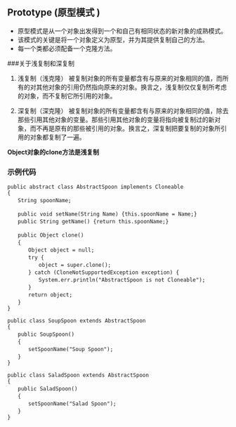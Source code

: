 ## Prototype (原型模式 ) ##

* 原型模式是从一个对象出发得到一个和自己有相同状态的新对象的成熟模式。
* 该模式的关键是将一个对象定义为原型，并为其提供复制自己的方法。 
* 每一个类都必须配备一个克隆方法。     

###关于浅复制和深复制

1. 浅复制（浅克隆）
被复制对象的所有变量都含有与原来的对象相同的值，而所有的对其他对象的引用仍然指向原来的对象。换言之，浅复制仅仅复制所考虑的对象，而不复制它所引用的对象。

2. 深复制（深克隆）
被复制对象的所有变量都含有与原来的对象相同的值，除去那些引用其他对象的变量。那些引用其他对象的变量将指向被复制过的新对象，而不再是原有的那些被引用的对象。换言之，深复制把要复制的对象所引用的对象都复制了一遍。

**Object对象的clone方法是浅复制**



### 示例代码 ###

    public abstract class AbstractSpoon implements Cloneable
    { 
    　　String spoonName; 
    
    　　public void setName(String Name) {this.spoonName = Name;}
    　　public String getName() {return this.spoonName;}
    
    　　public Object clone() 
    　　{
    　　　　Object object = null;
    　　　　try {
    　　　　　　object = super.clone();
    　　　　} catch (CloneNotSupportedException exception) {
    　　　　　　System.err.println("AbstractSpoon is not Cloneable");
    　　　　}
    　　　　return object;
    　　}
    }

    public class SoupSpoon extends AbstractSpoon
    { 
    　　public SoupSpoon()
    　　{
    　　　　setSpoonName("Soup Spoon"); 
    　　}
    }
    
    public class SaladSpoon extends AbstractSpoon
    { 
    　　public SaladSpoon()
    　　{
    　　　　setSpoonName("Salad Spoon"); 
    　　}
    }
    　


